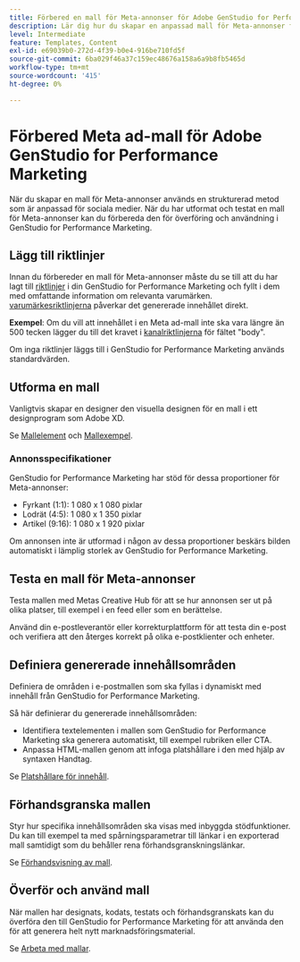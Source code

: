 ```yaml
---
title: Förbered en mall för Meta-annonser för Adobe GenStudio for Performance Marketing
description: Lär dig hur du skapar en anpassad mall för Meta-annonser för Adobe GenStudio for Performance Marketing.
level: Intermediate
feature: Templates, Content
exl-id: e69039b0-272d-4f39-b0e4-916be710fd5f
source-git-commit: 6ba029f46a37c159ec48676a158a6a9b8fb5465d
workflow-type: tm+mt
source-wordcount: '415'
ht-degree: 0%

---
```


# Förbered Meta ad-mall för Adobe GenStudio for Performance Marketing

När du skapar en mall för Meta-annonser används en strukturerad metod som är anpassad för sociala medier. När du har utformat och testat en mall för Meta-annonser kan du förbereda den för överföring och användning i GenStudio for Performance Marketing.

## Lägg till riktlinjer

Innan du förbereder en mall för Meta-annonser måste du se till att du har lagt till [riktlinjer](/help/user-guide/guidelines/overview.md) i din GenStudio for Performance Marketing och fyllt i dem med omfattande information om relevanta varumärken. [varumärkesriktlinjerna](/help/user-guide/guidelines/brands.md) påverkar det genererade innehållet direkt.

**Exempel**: Om du vill att innehållet i en Meta ad-mall inte ska vara längre än 500 tecken lägger du till det kravet i [kanalriktlinjerna](/help/user-guide/guidelines/brands.md#channel-guidelines) för fältet &quot;body&quot;.

Om inga riktlinjer läggs till i GenStudio for Performance Marketing används standardvärden.

## Utforma en mall

Vanligtvis skapar en designer den visuella designen för en mall i ett designprogram som Adobe XD.

Se [Mallelement](use-templates.md#template-elements) och [Mallexempel](/help/user-guide/content/customize-template.md#template-examples).

### Annonsspecifikationer

GenStudio for Performance Marketing har stöd för dessa proportioner för Meta-annonser:

* Fyrkant (1:1): 1 080 x 1 080 pixlar
* Lodrät (4:5): 1 080 x 1 350 pixlar
* Artikel (9:16): 1 080 x 1 920 pixlar

Om annonsen inte är utformad i någon av dessa proportioner beskärs bilden automatiskt i lämplig storlek av GenStudio for Performance Marketing.

## Testa en mall för Meta-annonser

Testa mallen med Metas Creative Hub för att se hur annonsen ser ut på olika platser, till exempel i en feed eller som en berättelse.

Använd din e-postleverantör eller korrekturplattform för att testa din e-post och verifiera att den återges korrekt på olika e-postklienter och enheter.

## Definiera genererade innehållsområden

Definiera de områden i e-postmallen som ska fyllas i dynamiskt med innehåll från GenStudio for Performance Marketing.

Så här definierar du genererade innehållsområden:

* Identifiera textelementen i mallen som GenStudio for Performance Marketing ska generera automatiskt, till exempel rubriken eller CTA.
* Anpassa HTML-mallen genom att infoga platshållare i den med hjälp av syntaxen Handtag.

Se [Platshållare för innehåll](/help/user-guide/content/customize-template.md#content-placeholders).

## Förhandsgranska mallen

Styr hur specifika innehållsområden ska visas med inbyggda stödfunktioner. Du kan till exempel ta med spårningsparametrar till länkar i en exporterad mall samtidigt som du behåller rena förhandsgranskningslänkar.

Se [Förhandsvisning av mall](/help/user-guide/content/customize-template.md#template-preview).

## Överför och använd mall

När mallen har designats, kodats, testats och förhandsgranskats kan du överföra den till GenStudio for Performance Marketing för att använda den för att generera helt nytt marknadsföringsmaterial.

Se [Arbeta med mallar](use-templates.md).
